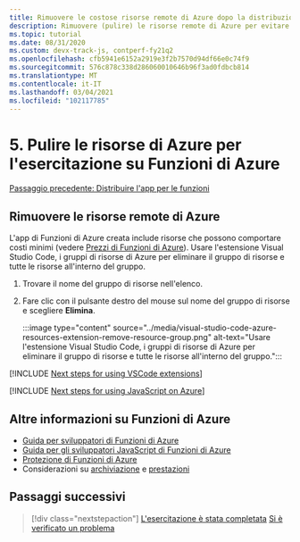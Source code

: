 ```yaml
---
title: Rimuovere le costose risorse remote di Azure dopo la distribuzione dell'applicazione di Funzioni di Azure
description: Rimuovere (pulire) le risorse remote di Azure per evitare di incorrere in costi. Per pulire le risorse, fare clic con il pulsante destro del mouse sull'app per le funzioni nell'area Funzioni di Azure, quindi scegliere **Delete Function App** (Elimina app per le funzioni).
ms.topic: tutorial
ms.date: 08/31/2020
ms.custom: devx-track-js, contperf-fy21q2
ms.openlocfilehash: cfb5941e6152a2919e3f2b7570d94df66e0c74f9
ms.sourcegitcommit: 576c878c338d286060010646b96f3ad0fdbcb814
ms.translationtype: MT
ms.contentlocale: it-IT
ms.lasthandoff: 03/04/2021
ms.locfileid: "102117785"
---
```

# <a name="5-clean-up-azure-resources-for-azure-functions-tutorial"></a>5. Pulire le risorse di Azure per l'esercitazione su Funzioni di Azure

[Passaggio precedente: Distribuire l'app per le funzioni](tutorial-vscode-serverless-node-deploy-hosting.md)

## <a name="remove-remote-azure-resources"></a>Rimuovere le risorse remote di Azure

L'app di Funzioni di Azure creata include risorse che possono comportare costi minimi (vedere [Prezzi di Funzioni di Azure](https://azure.microsoft.com/pricing/details/functions/)). Usare l'estensione Visual Studio Code, i gruppi di risorse di Azure per eliminare il gruppo di risorse e tutte le risorse all'interno del gruppo. 

1. Trovare il nome del gruppo di risorse nell'elenco.
1. Fare clic con il pulsante destro del mouse sul nome del gruppo di risorse e scegliere **Elimina**.

    :::image type="content" source="../media/visual-studio-code-azure-resources-extension-remove-resource-group.png" alt-text="Usare l'estensione Visual Studio Code, i gruppi di risorse di Azure per eliminare il gruppo di risorse e tutte le risorse all'interno del gruppo.":::

[!INCLUDE [Next steps for using VSCode extensions](../includes/tutorial-next-steps-vscode-extensions.md)]

[!INCLUDE [Next steps for using JavaScript on Azure](../includes/tutorial-next-steps-js-azure.md)]

## <a name="learn-more-about-azure-functions"></a>Altre informazioni su Funzioni di Azure

* [Guida per sviluppatori di Funzioni di Azure](/azure/azure-functions/functions-reference)
* [Guida per gli sviluppatori JavaScript di Funzioni di Azure](/azure/azure-functions/functions-reference-node)
* [Protezione di Funzioni di Azure](/azure/azure-functions/security-concepts)
* Considerazioni su [archiviazione](/azure/azure-functions/storage-considerations) e [prestazioni](/azure/azure-functions/functions-best-practices)

## <a name="next-steps"></a>Passaggi successivi

> [!div class="nextstepaction"]
> [L'esercitazione è stata completata](../how-to/develop-serverless-apps.md) [Si è verificato un problema](https://www.research.net/r/PWZWZ52?tutorial=node-deployment-azurefunctions&step=clean-up-resources)
